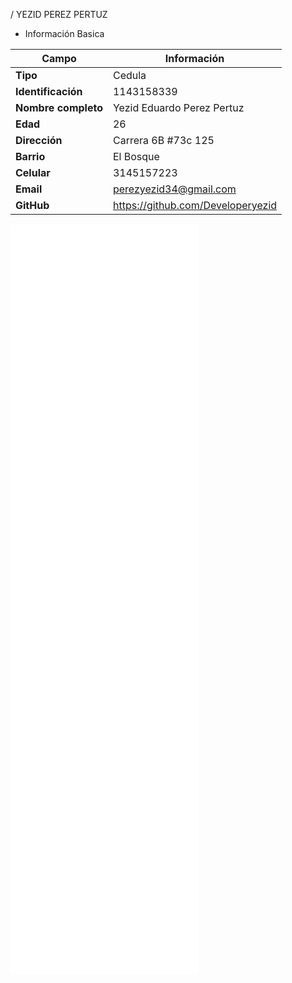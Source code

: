 / YEZID PEREZ PERTUZ
+ Información Basica

| Campo | Información |
|--------|------------|
| **Tipo** | Cedula |
| **Identificación** | 1143158339 |
| **Nombre completo** | Yezid Eduardo Perez Pertuz |
| **Edad** | 26 |
| **Dirección** | Carrera 6B #73c 125 |
| **Barrio** | El Bosque |
| **Celular** | 3145157223 |
| **Email** | perezyezid34@gmail.com |
| **GitHub** | https://github.com/Developeryezid |

![exercise cycle while collection](/Yezid_Perez/Ciclo_while/while_Recaudo.md)
![exercise cycle while2](/Yezid_Perez/Ciclo_while/ejercicio_datos.md)
![exercise exercise form VBA](/Yezid_Perez/Ciclo_while/Formulario_VBA.md)
![exercise object oriented](/Yezid_Perez/OOP/estructura_objeto.md)
![exercise oop Methods and constructor](/Yezid_Perez/OOP/metados_y_constructor.md)
![exercise oop company heritage](/Yezid_Perez/OOP/Herencia_empresa.md)
![exercise oop inheritance hierarchy](/Yezid_Perez/OOP/Herencia_mamiferos.md)
![exercise oop abstract y estatic](/Yezid_Perez/OOP/Clase_abstracta_y_estatico.md)